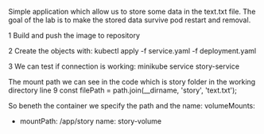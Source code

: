 Simple application which allow us to store some data in the text.txt file. The goal of the lab is to make the stored data survive pod restart and removal.

1 Build and push the image to repository 

2 Create the objects with:
kubectl apply -f service.yaml -f deployment.yaml

3 We can test if connection is working:
minikube service story-service

The mount path we can see in the code which is story folder in the working directory 
line 9     const filePath = path.join(__dirname, 'story', 'text.txt');

So beneth the container we specify the path and the name:
volumeMounts:
  - mountPath: /app/story
    name: story-volume




